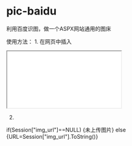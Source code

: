 # pic-baidu
利用百度识图，做一个ASPX网站通用的图床


使用方法：
1.
在网页中插入
<iframe src=“本站域名/img/upimg.aspx” style=“height:115px;width:310px”></iframe> 

2.
if(Session["img_url"]==NULL) {未上传图片} else {URL=Session["img_url"].ToString()}
